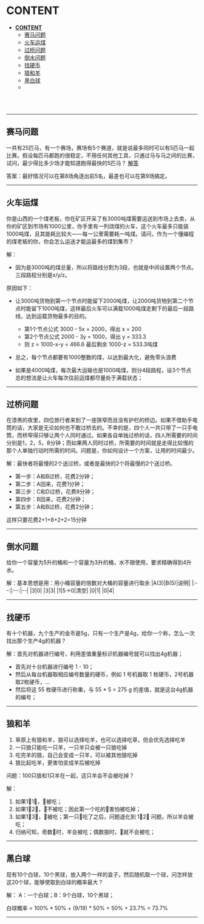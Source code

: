 # **CONTENT**

<!-- TOC -->

- [**CONTENT**](#content)
  - [赛马问题](#赛马问题)
  - [火车运煤](#火车运煤)
  - [过桥问题](#过桥问题)
  - [倒水问题](#倒水问题)
  - [找硬币](#找硬币)
  - [狼和羊](#狼和羊)
  - [黑白球](#黑白球)
  - [](#)

<!-- /TOC -->

<br><br>

---
## 赛马问题
一共有25匹马，有一个赛场，赛场有5个赛道，就是说最多同时可以有5匹马一起比赛。假设每匹马都跑的很稳定，不用任何其他工具，只通过马与马之间的比赛，试问，最少得比多少场才能知道跑得最快的5匹马？
[解答](https://www.iteye.com/blog/hxraid-662643)

答案：最好情况可以在第8场角逐出前5名，最差也可以在第9场搞定。

---
## 火车运煤
你是山西的一个煤老板，你在矿区开采了有3000吨煤需要运送到市场上去卖，从你的矿区到市场有1000公里，你手里有一列烧煤的火车，这个火车最多只能装1000吨煤，且其能耗比较大——每一公里需要耗一吨煤。请问，作为一个懂编程的煤老板的你，你会怎么运送才能运最多的煤到集市？

解：
* 因为是3000吨的煤总量，所以将路线分割为3段，也就是中间设置两个节点。三段路程分别是x/y/z。

原因如下：
* 让3000吨货物到第一个节点时能留下2000吨煤，让2000吨货物到第二个节点时能留下1000吨煤，这样最后火车可以满载1000吨煤走剩下的最后一段路线，达到运载货物最多的目的。
  - 第1个节点公式 3000 - 5x = 2000，得出 x = 200
  - 第2个节点公式 2000 - 3y = 1000，得出 y = 333.3
  - 则 z = 1000-x-y = 466.6 最后剩余 1000-z = 533.3吨煤

* 总之，每个节点都要有1000整数的煤，以达到最大化，避免零头浪费
* 如果是4000吨煤，每次最大运输也是1000吨煤，则分4段路程，设3个节点
总的想法是让火车每次往前运煤都尽量处于满载状态；

---
## 过桥问题
在漆黑的夜里，四位旅行者来到了一座狭窄而且没有护栏的桥边。如果不借助手电筒的话，大家是无论如何也不敢过桥去的。不幸的是，四个人一共只带了一只手电筒，而桥窄得只够让两个人同时通过。如果各自单独过桥的话，四人所需要的时间分别是1，2，5，8分钟；而如果两人同时过桥，所需要的时间就是走得比较慢的那个人单独行动时所需的时间。问题是，你如何设计一个方案，让用的时间最少。

解：最快者将最慢的2个送过桥，或者是最快的2个将最慢的2个送过桥。
* 第一步：A和B过桥，花费2分钟；
* 第二步：A回来，花费1分钟；
* 第三步：C和D过桥，花费8分钟；
* 第四步：B回来，花费2分钟；
* 第五步：A和B过桥，花费2分钟；

这样只要花费2+1+8+2+2=15分钟

---
## 倒水问题
给你一个容量为5升的桶和一个容量为3升的桶，水不限使用，要求精确得到4升水。

解：基本思想是用：用小桶容量的倍数对大桶的容量进行取余
|A(3)|B(5)|说明|
|:--:|:--:|--|
|3|0| 
|3|3|
|1|5->0|清空|
|0|1|
|0|4|


---
## 找硬币
有十个机器，九个生产的金币是5g，只有一个生产是4g，给你一个称，怎么一次找出那个生产4g的机器？

解：首先对机器进行编号，利用差值重量标识机器编号就可以找出4g机器；

* 首先对十台机器进行编号 1 - 10；
* 然后从每台机器取相应编号数量的硬币，例如 1 号机器取 1 枚硬币，2号机器取2枚硬币，...
* 然后将这 55 枚硬币进行称重，与 55 * 5 = 275 g 的差值，就是这台4g机器的编号；

---
## 狼和羊
1. 草原上有狼和羊，狼可以选择吃羊，也可以选择吃草，但会优先选择吃羊
2. 一只狼只能吃一只羊，一只羊只会被一只狼吃掉
3. 吃完羊的狼，自己会变成一只羊，可以被其他狼吃掉
4. 狼比起吃羊，更害怕变成羊后被吃掉

问题：100只狼和1只羊在一起，这只羊会不会被吃掉？

解：

1. 如果1🐏1🐺，🐏被吃；
2. 如果1🐏2🐺，🐏不被吃；因此第一个吃的🐺害怕被吃掉；
3. 如果1🐏3🐺，🐏被吃；第一只🐺吃了之后，问题退化到 1🐏2🐺 问题，所以羊会被吃；
4. 归纳可知，奇数🐺时，羊会被吃；偶数狼时，🐏就不会被吃；

---
## 黑白球
现有10个白球，10个黑球，放入两个一样的盒子，然后随机取一个球，问怎样放这20个球，能够使取到白球的概率最大？

解：
A：一个白球；B：9个白球，10个黑球；

白球概率 = 100% * 50% + (9/19) * 50% = 50% + 23.7% = 73.7%

---
## 

